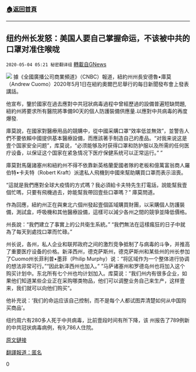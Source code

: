 ###  [:house:返回首頁](https://github.com/ourhimalayas/txt)
---

## 纽约州长发怒：美国人要自己掌握命运，不该被中共的口罩对准住喉咙
`2020-05-04 05:21 秘密翻译组` [轉載自GNews](https://gnews.org/zh-hant/193682/)

![](https://s3.amazonaws.com/gnews-media-offload/wp-content/uploads/2020/05/04051229/1-26.png)
據《全國廣播公司商業頻道》（CNBC）報道，紐約州州長安德魯•庫莫（Andrew Cuomo）2020年5月1日在紐約奧爾巴尼舉行的每日新聞發布會上發表講話。

他宣布，鑒於國家在過去應對中共冠狀病毒過程中曾經歷過的設備普遍短缺問題, 紐約州將要求所有醫院將準備90天的個人防護裝備供應量.以應對中共病毒的再度爆發.

庫莫說，在國家對醫療用品的競購中，從中國采購口罩“效率低並無效”，並警告人們不要依賴中國提供基本醫療設備，而應該著手制造自己的產品。“对我来说这是壹个国家安全问题”，库莫说，“必须能够及时获得口罩和防护服以及所需的任何医疗设备，以保证这个国家在紧急情况下医疗保健系统可以正常运行。” ”

庫莫對馬薩諸塞州和紐約州不得不依靠新英格蘭愛國者隊的老板和億萬富翁商人羅伯特•卡夫特（Robert Kraft）派遣私人飛機到中國來幫助購買口罩而表示沮喪。

“這就是我們應對全球大疫情的方式嗎？我必須給卡夫特先生打電話，說能幫我壹個忙嗎，只要有飛機過去，妳能幫我帶回壹些口罩嗎？” 庫莫問道。

作為回應，紐約州正在與東北六個州發起壹個區域購買財團，以采購個人防護裝備，測試盒，呼吸機和其他醫療設備，這樣可以減少各州之間的競爭並降低價格。

州長說：“我們建立了事實上的公共衛生系統。” “我們無法在這樣瘋狂的日子中就為了每天到處找口罩而忙碌。”

州长说，各州，私人企业和联邦政府之间的激烈竞争抵制了与病毒的斗争，并推高了重要医疗设备的价格。新泽西州，德克萨斯州，德克萨斯州和某些州的州长参加了Cuomo州长菲利普•墨菲（Philip Murphy）说：“将区域作为一个整体进行协调的想法非常可行。”“因此新泽西州也加入。” ”马萨诸塞州和罗德岛州也将加入这个购买计划中。东北所有七个州也均计划加入。库莫说：“我们州内有很多企业，如果他们知道某些企业正在采购哪类物品，他们可以调整业务自己来生产，这样壹来，我们就可以向他们购买“。

他补充说：‘我们的命运应该自己控制，而不是每个人都试图弄清楚如何从中国购买商品’。

纽约周六有280多人死于中共病毒，比前壹段时间有所下降，该 州报告了789例新的中共冠状病毒病例，有9,786人住院。

[原文鏈接](https://www.cnbc.com/2020/05/03/coronavirus-cuomo-warns-against-dependence-on-china-for-ppe.html翻譯報道：匿名)

[翻譯報道：匿名](https://www.cnbc.com/2020/05/03/coronavirus-cuomo-warns-against-dependence-on-china-for-ppe.html翻譯報道：匿名)

0
